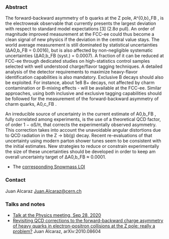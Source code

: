 ### Abstract

The forward-backward asymmetry of b quarks at the Z pole, A^{0,b}\_FB , is the electroweak observable that currently presents the largest deviation with respect to standard model expectations [3] (2.8σ pull). An order of magnitude improved measurement at the FCC-ee could thus become a clean signal of new physics if the deviation in the central value stays. The world average measurement is still dominated by statistical uncertainties (∆A0,b\_FB = 0.0016), but is also affected by non-negligible systematic uncertainties (∆A0,b\_FB (syst.) = 0.0007). A fraction of it can be reduced at FCC-ee through dedicated studies on high-statistics control samples selected with well understood charge/flavor tagging techniques. A detailed analysis of the detector requirements to maximize heavy-flavor identification capabilities is also mandatory. Exclusive B decays should also be exploited. For instance, about 1e8 B+ decays, not affected by charm contamination or B-mixing effects - will be available at the FCC-ee. Similar approaches, using both inclusive and exclusive tagging capabilities should be followed for the measurement of the forward-backward asymmetry of charm quarks, A0,c\_FB .

An irreducible source of uncertainty in the current estimate of A0,b\_FB , fully correlated among experiments, is the use of a theoretical QCD factor, of order 1 − αS/π, that corrects the experimentally observed asymmetry. This correction takes into account the unavoidable angular distortions due to QCD radiation in the Z → bb(g) decay. Recent re-evaluations of that uncertainty using modern parton shower tunes seem to be consistent with the initial estimates. New strategies to reduce or constrain experimentally the size of these uncertainties should be developed in order to keep am overall uncertainty target of ∆A0,b\_FB ≈ 0.0001.

- The [corresponding Snowmass LOI](https://indico.cern.ch/event/951830/contributions/3998986/attachments/2095086/3525678/EW_HF_SNOWMASS21-EF4_EF3_Juan_Alcaraz-152.pdf)

### Contact

Juan Alcaraz Juan.Alcaraz@cern.ch

### Talks and notes

- [Talk at the Physics meeting, Sep 28, 2020](https://indico.cern.ch/event/954922/contributions/4012573/attachments/2110971/3550905/Alcaraz_AfbQ_28Sep2020.pdf)
- [Revisiting QCD corrections to the forward-backward charge asymmetry of heavy quarks in electron-positron collisions at the Z pole: really a problem?](https://arxiv.org/abs/2010.08604) Juan Alcaraz, arXiv:2010.08604

